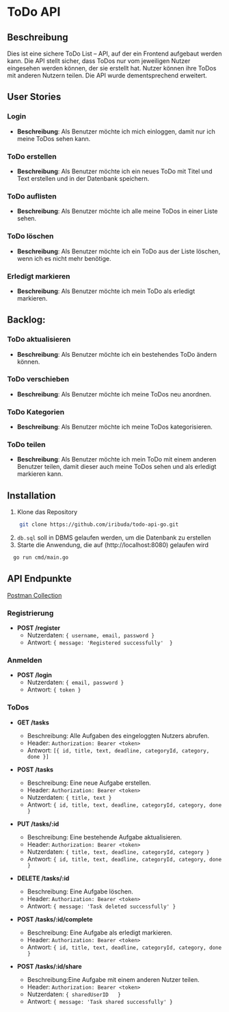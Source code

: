 # ToDo API
## Beschreibung
Dies ist eine sichere ToDo List – API, auf der ein Frontend aufgebaut werden kann. Die API stellt sicher, dass ToDos nur vom jeweiligen Nutzer eingesehen werden können, der sie erstellt hat. Nutzer können ihre ToDos mit anderen Nutzern teilen. Die API wurde dementsprechend erweitert.

## User Stories
### Login
- **Beschreibung**: Als Benutzer möchte ich mich einloggen, damit nur ich meine ToDos sehen kann.
### ToDo erstellen
- **Beschreibung**: Als Benutzer möchte ich ein neues ToDo mit Titel und Text erstellen und in der Datenbank speichern.
### ToDo auflisten
- **Beschreibung**: Als Benutzer möchte ich alle meine ToDos in einer Liste sehen.
### ToDo löschen
- **Beschreibung**: Als Benutzer möchte ich ein ToDo aus der Liste löschen, wenn ich es nicht mehr benötige.
### Erledigt markieren
- **Beschreibung**: Als Benutzer möchte ich mein ToDo als erledigt markieren.

## Backlog:
### ToDo aktualisieren
- **Beschreibung**: Als Benutzer möchte ich ein bestehendes ToDo ändern können.
### ToDo verschieben
- **Beschreibung**: Als Benutzer möchte ich meine ToDos neu anordnen.
### ToDo Kategorien
- **Beschreibung**: Als Benutzer möchte ich meine ToDos kategorisieren.
### ToDo teilen
- **Beschreibung**: Als Benutzer möchte ich mein ToDo mit einem anderen Benutzer teilen, damit dieser auch meine ToDos sehen und als erledigt markieren kann.

## Installation
1. Klone das Repository
```bash
    git clone https://github.com/iribuda/todo-api-go.git
```
2. `db.sql` soll in DBMS gelaufen werden, um die Datenbank zu erstellen
3. Starte die Anwendung, die auf (http://localhost:8080) gelaufen wird
```bash
  go run cmd/main.go
```

## API Endpunkte
[Postman Collection](https://www.postman.com/descent-module-geoscientist-24846769/workspace/public/collection/18343508-4db2a613-28e9-49db-8ce5-b2ecf41b4b17?action=share&creator=18343508)

### Registrierung
- **POST /register**
  - Nutzerdaten: `{ username, email, password }`
  - Antwort: `{ message: 'Registered successfully'  }`

### Anmelden
- **POST /login**
  - Nutzerdaten: `{ email, password }`
  - Antwort: `{ token }`

### ToDos
- **GET /tasks**
  - Beschreibung: Alle Aufgaben des eingeloggten Nutzers abrufen.
  - Header: `Authorization: Bearer <token>`
  - Antwort: `[{ id, title, text, deadline, categoryId, category, done }]`

- **POST /tasks**
  - Beschreibung: Eine neue Aufgabe erstellen.
  - Header: `Authorization: Bearer <token>`
  - Nutzerdaten: `{ title, text }`
  - Antwort: `{ id, title, text, deadline, categoryId, category, done }`

- **PUT /tasks/:id**
  - Beschreibung: Eine bestehende Aufgabe aktualisieren.
  - Header: `Authorization: Bearer <token>`
  - Nutzerdaten: `{ title, text, deadline, categoryId, category }`
  - Antwort: `{ id, title, text, deadline, categoryId, category, done }`

- **DELETE /tasks/:id**
  - Beschreibung: Eine Aufgabe löschen.
  - Header: `Authorization: Bearer <token>`
  - Antwort: `{ message: 'Task deleted successfully' }`

- **POST /tasks/:id/complete**
  - Beschreibung: Eine Aufgabe als erledigt markieren.
  - Header: `Authorization: Bearer <token>`
  - Antwort: `{ id, title, text, deadline, categoryId, category, done }`

- **POST /tasks/:id/share**
  - Beschreibung:Eine Aufgabe mit einem anderen Nutzer teilen.
  - Header: `Authorization: Bearer <token>`
  - Nutzerdaten: `{ sharedUserID   }`
  - Antwort: `{ message: 'Task shared successfully' }`
